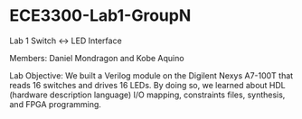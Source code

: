 # ECE3300-Lab1-GroupN
Lab 1 Switch &lt;-> LED Interface

Members: Daniel Mondragon and Kobe Aquino

Lab Objective: We built a Verilog module on the Digilent Nexys A7-100T that reads 16 switches and drives 16 LEDs.
By doing so, we learned about HDL (hardware description language) I/O mapping, constraints files, synthesis, and FPGA programming.
